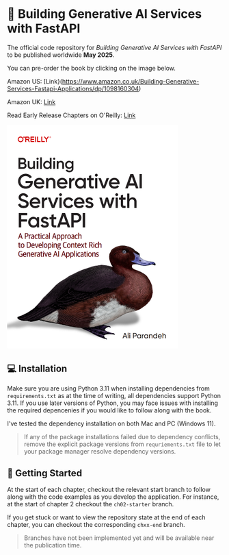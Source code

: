 # 🦆 Building Generative AI Services with FastAPI
The official code repository for *Building Generative AI Services with FastAPI* to be published worldwide **May 2025**.   


You can pre-order the book by clicking on the image below.

Amazon US: [Link}(https://www.amazon.co.uk/Building-Generative-Services-Fastapi-Applications/dp/1098160304)

Amazon UK: [Link](https://www.amazon.co.uk/Building-Generative-Services-Fastapi-Applications/dp/1098160304)

Read Early Release Chapters on O'Reilly: [Link](https://www.oreilly.com/library/view/building-generative-ai/9781098160296/)

[<img alt="Building Generative AI Services with FastAPI (O'Reilly)" width="400" src="images/cover.png" />](https://www.amazon.co.uk/Building-Generative-Services-Fastapi-Applications/dp/1098160304)

## 💻 Installation 

Make sure you are using Python 3.11 when installing dependencies from `requirements.txt` as at the time of writing,
all dependencies support Python 3.11. 
If you use later versions of Python, you may face issues with installing the required depencenies if you would like to follow along with the book.

I've tested the dependency installation on both Mac and PC (Windows 11).

> If any of the package installations failed due to dependency conflicts, remove the explicit package versions from `requriements.txt` file to let your package manager resolve dependency versions.


## 🚀 Getting Started

At the start of each chapter, checkout the relevant start branch to follow along with the code examples as you develop the application.
For instance, at the start of chapter 2 checkout the `ch02-starter` branch. 

If you get stuck or want to view the repository state at the end of each chapter, you can checkout the corresponding `chxx-end` branch.

> Branches have not been implemented yet and will be available near the publication time.


